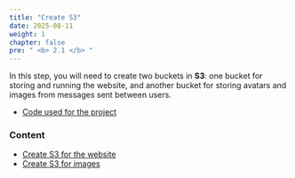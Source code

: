```yaml
---
title: "Create S3"
date: 2025-08-11
weight: 1 
chapter: false
pre: " <b> 2.1 </b> "
---
```

In this step, you will need to create two buckets in **S3**: one bucket for storing and running the website, and another bucket for storing avatars and images from messages sent between users.

  - [Code used for the project](https://github.com/NTVinh04/WebchatAWS)
### Content
  - [Create S3 for the website](2.1.1-creates3web/)
  - [Create S3 for images](2.1.2-creates3pic/)